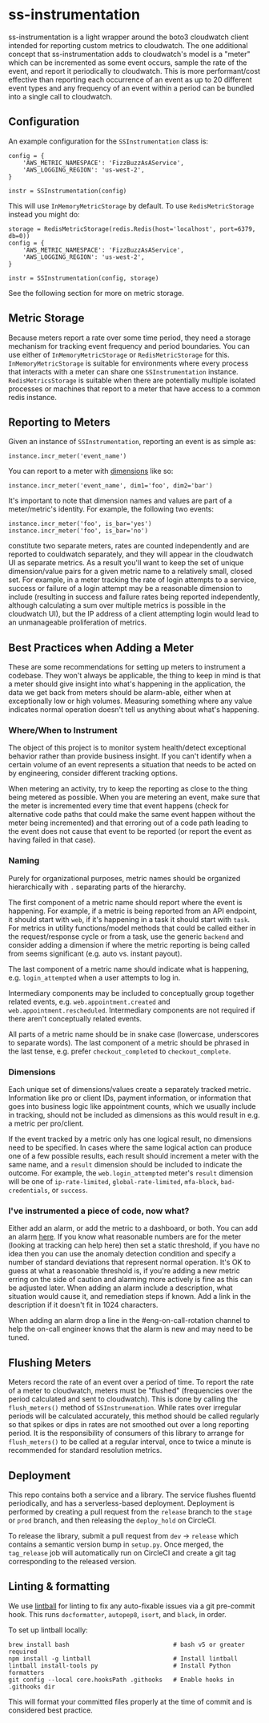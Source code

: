 # ss-instrumentation

ss-instrumentation is a light wrapper around the boto3 cloudwatch client intended for reporting custom metrics to cloudwatch. The one additional concept that ss-instrumentation adds to cloudwatch's model is a "meter" which can be incremented as some event occurs, sample the rate of the event, and report it periodically to cloudwatch. This is more performant/cost effective than reporting each occurrence of an event as up to 20 different event types and any frequency of an event within a period can be bundled into a single call to cloudwatch.

## Configuration

An example configuration for the `SSInstrumentation` class is:

```
config = {
    'AWS_METRIC_NAMESPACE': 'FizzBuzzAsAService',
    'AWS_LOGGING_REGION': 'us-west-2',
}

instr = SSInstrumentation(config)
```

This will use `InMemoryMetricStorage` by default. To use `RedisMetricStorage` instead you might do:

```
storage = RedisMetricStorage(redis.Redis(host='localhost', port=6379, db=0))
config = {
    'AWS_METRIC_NAMESPACE': 'FizzBuzzAsAService',
    'AWS_LOGGING_REGION': 'us-west-2',
}

instr = SSInstrumentation(config, storage)
```

See the following section for more on metric storage.

## Metric Storage

Because meters report a rate over some time period, they need a storage mechanism for tracking event frequency and period boundaries. You can use either of `InMemoryMetricStorage` or `RedisMetricStorage` for this. `InMemoryMetricStorage` is suitable for environments where every process that interacts with a meter can share one `SSInstrumentation` instance. `RedisMetricsStorage` is suitable when there are potentially multiple isolated processes or machines that report to a meter that have access to a common redis instance.

## Reporting to Meters

Given an instance of `SSInstrumentation`, reporting an event is as simple as:

```
instance.incr_meter('event_name')
```

You can report to a meter with [dimensions](https://docs.aws.amazon.com/AmazonCloudWatch/latest/monitoring/cloudwatch_concepts.html#Dimension) like so:

```
instance.incr_meter('event_name', dim1='foo', dim2='bar')
```

It's important to note that dimension names and values are part of a meter/metric's identity. For example, the following two events:

```
instance.incr_meter('foo', is_bar='yes')
instance.incr_meter('foo', is_bar='no')
```

constitute two separate meters, rates are counted independently and are reported to couldwatch separately, and they will appear in the cloudwatch UI as separate metrics. As a result you'll want to keep the set of unique dimension/value pairs for a given metric name to a relatively small, closed set. For example, in a meter tracking the rate of login attempts to a service, success or failure of a login attempt may be a reasonable dimension to include (resulting in success and failure rates being reported independently, although calculating a sum over multiple metrics is possible in the cloudwatch UI), but the IP address of a client attempting login would lead to an unmanageable proliferation of metrics.

## Best Practices when Adding a Meter

These are some recommendations for setting up meters to instrument a codebase. They won't always be applicable, the thing to keep in mind is that a meter should give insight into what's happening in the application, the data we get back from meters should be alarm-able, either when at exceptionally low or high volumes. Measuring something where any value indicates normal operation doesn't tell us anything about what's happening.


### Where/When to Instrument

The object of this project is to monitor system health/detect exceptional behavior rather than provide business insight. If you can't identify when a certain volume of an event represents a situation that needs to be acted on by engineering, consider different tracking options.

When metering an activity, try to keep the reporting as close to the thing being metered as possible. When you are metering an event, make sure that the meter is incremented every time that event happens (check for alternative code paths that could make the same event happen without the meter being incremented) and that erroring out of a code path leading to the event does not cause that event to be reported (or report the event as having failed in that case).

### Naming

Purely for organizational purposes, metric names should be organized hierarchically with `.` separating parts of the hierarchy.

The first component of a metric name should report where the event is happening. For example, if a metric is being reported from an API endpoint, it should start with `web`, if it's happening in a task it should start with `task`. For metrics in utility functions/model methods that could be called either in the request/response cycle or from a task, use the generic `backend` and consider adding a dimension if where the metric reporting is being called from seems significant (e.g. auto vs. instant payout).

The last component of a metric name should indicate what is happening, e.g. `login_attempted` when a user attempts to log in.

Intermediary components may be included to conceptually group together related events, e.g. `web.appointment.created` and `web.appointment.rescheduled`. Intermediary components are not required if there aren't conceptually related events.

All parts of a metric name should be in snake case (lowercase, underscores to separate words). The last component of a metric should be phrased in the last tense, e.g. prefer `checkout_completed` to `checkout_complete`.

### Dimensions

Each unique set of dimensions/values create a separately tracked metric. Information like pro or client IDs, payment information, or information that goes into business logic like appointment counts, which we usually include in tracking, should not be included as dimensions as this would result in e.g. a metric per pro/client.

If the event tracked by a metric only has one logical result, no dimensions need to be specified. In cases where the same logical action can produce one of a few possible results, each result should increment a meter with the same name, and a `result` dimension should be included to indicate the outcome. For example, the `web.login_attempted` meter's `result` dimension will be one of `ip-rate-limited`, `global-rate-limited`, `mfa-block`, `bad-credentials`, or `success`.

### I've instrumented a piece of code, now what?

Either add an alarm, or add the metric to a dashboard, or both. You can add an alarm [here](https://us-east-1.console.aws.amazon.com/cloudwatch/home?region=us-east-1#alarmsV2:create). If you know what reasonable numbers are for the meter (looking at tracking can help here) then set a static threshold, if you have no idea then you can use the anomaly detection condition and specify a number of standard deviations that represent normal operation. It's OK to guess at what a reasonable threshold is, if you're adding a new metric erring on the side of caution and alarming more actively is fine as this can be adjusted later. When adding an alarm include a description, what situation would cause it, and remediation steps if known. Add a link in the description if it doesn't fit in 1024 characters.

When adding an alarm drop a line in the #eng-on-call-rotation channel to help the on-call engineer knows that the alarm is new and may need to be tuned.

## Flushing Meters

Meters record the rate of an event over a period of time. To report the rate of a meter to cloudwatch, meters must be "flushed" (frequencies over the period calculated and sent to cloudwatch). This is done by calling the `flush_meters()` method of `SSInstrumenation`. While rates over irregular periods will be calculated accurately, this method should be called regularly so that spikes or dips in rates are not smoothed out over a long reporting period. It is the responsibility of consumers of this library to arrange for `flush_meters()` to be called at a regular interval, once to twice a minute is recommended for standard resolution metrics.

## Deployment

This repo contains both a service and a library. The service flushes fluentd periodically, and has a serverless-based deployment. Deployment is performed by creating a pull request from the `release` branch to the `stage` or `prod` branch, and then releasing the `deploy_hold` on CircleCI.

To release the library, submit a pull request from `dev` -> `release` which contains a semantic version bump in `setup.py`. Once merged, the `tag_release` job will automatically run on CircleCI and create a git tag corresponding to the released version.

## Linting & formatting

We use [lintball](https://github.com/elijahr/lintball) for linting to fix any auto-fixable issues via a git pre-commit hook. This runs `docformatter`, `autopep8`, `isort`, and `black`, in order.

To set up lintball locally:

```
brew install bash                             # bash v5 or greater required
npm install -g lintball                       # Install lintball
lintball install-tools py                     # Install Python formatters
git config --local core.hooksPath .githooks   # Enable hooks in .githooks dir
```

This will format your committed files properly at the time of commit and is considered best practice.
